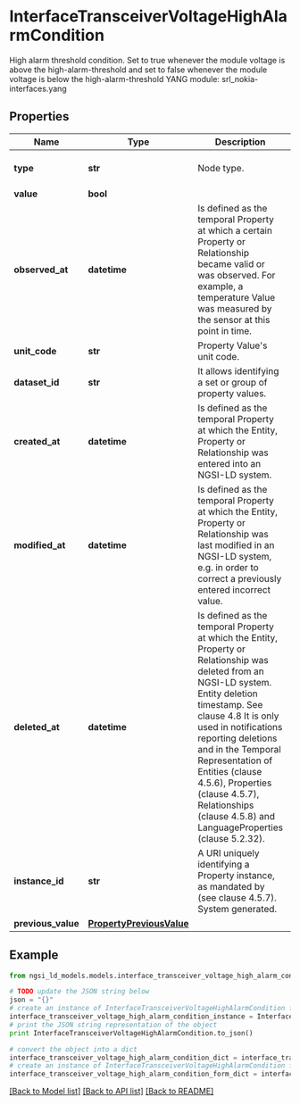 # InterfaceTransceiverVoltageHighAlarmCondition

High alarm threshold condition.  Set to true whenever the module voltage is above the high-alarm-threshold and set to false whenever the module voltage is below the high-alarm-threshold  YANG module: srl_nokia-interfaces.yang 

## Properties

Name | Type | Description | Notes
------------ | ------------- | ------------- | -------------
**type** | **str** | Node type.  | [optional] [default to 'Property']
**value** | **bool** |  | 
**observed_at** | **datetime** | Is defined as the temporal Property at which a certain Property or Relationship became valid or was observed. For example, a temperature Value was measured by the sensor at this point in time.  | [optional] 
**unit_code** | **str** | Property Value&#39;s unit code.  | [optional] 
**dataset_id** | **str** | It allows identifying a set or group of property values.  | [optional] 
**created_at** | **datetime** | Is defined as the temporal Property at which the Entity, Property or Relationship was entered into an NGSI-LD system.  | [optional] [readonly] 
**modified_at** | **datetime** | Is defined as the temporal Property at which the Entity, Property or Relationship was last modified in an NGSI-LD system, e.g. in order to correct a previously entered incorrect value.  | [optional] [readonly] 
**deleted_at** | **datetime** | Is defined as the temporal Property at which the Entity, Property or Relationship was deleted from an NGSI-LD system.  Entity deletion timestamp. See clause 4.8 It is only used in notifications reporting deletions and in the Temporal Representation of Entities (clause 4.5.6), Properties (clause 4.5.7), Relationships (clause 4.5.8) and LanguageProperties (clause 5.2.32).  | [optional] [readonly] 
**instance_id** | **str** | A URI uniquely identifying a Property instance, as mandated by (see clause 4.5.7). System generated.  | [optional] [readonly] 
**previous_value** | [**PropertyPreviousValue**](PropertyPreviousValue.md) |  | [optional] 

## Example

```python
from ngsi_ld_models.models.interface_transceiver_voltage_high_alarm_condition import InterfaceTransceiverVoltageHighAlarmCondition

# TODO update the JSON string below
json = "{}"
# create an instance of InterfaceTransceiverVoltageHighAlarmCondition from a JSON string
interface_transceiver_voltage_high_alarm_condition_instance = InterfaceTransceiverVoltageHighAlarmCondition.from_json(json)
# print the JSON string representation of the object
print InterfaceTransceiverVoltageHighAlarmCondition.to_json()

# convert the object into a dict
interface_transceiver_voltage_high_alarm_condition_dict = interface_transceiver_voltage_high_alarm_condition_instance.to_dict()
# create an instance of InterfaceTransceiverVoltageHighAlarmCondition from a dict
interface_transceiver_voltage_high_alarm_condition_form_dict = interface_transceiver_voltage_high_alarm_condition.from_dict(interface_transceiver_voltage_high_alarm_condition_dict)
```
[[Back to Model list]](../README.md#documentation-for-models) [[Back to API list]](../README.md#documentation-for-api-endpoints) [[Back to README]](../README.md)


